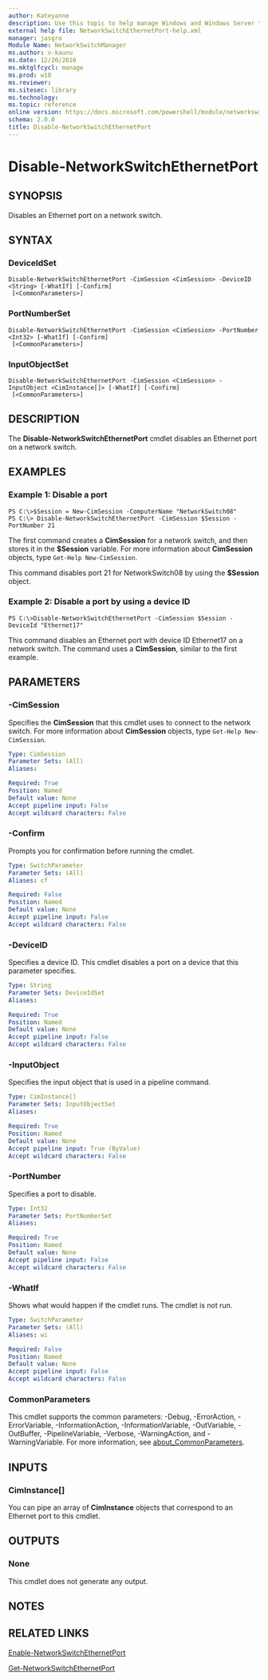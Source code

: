```yaml
---
author: Kateyanne
description: Use this topic to help manage Windows and Windows Server technologies with Windows PowerShell.
external help file: NetworkSwitchEthernetPort-help.xml
manager: jasgro
Module Name: NetworkSwitchManager
ms.author: v-kaunu
ms.date: 12/20/2016
ms.mktglfcycl: manage
ms.prod: w10
ms.reviewer: 
ms.sitesec: library
ms.technology: 
ms.topic: reference
online version: https://docs.microsoft.com/powershell/module/networkswitchmanager/disable-networkswitchethernetport?view=windowsserver2016-ps&wt.mc_id=ps-gethelp
schema: 2.0.0
title: Disable-NetworkSwitchEthernetPort
---
```


# Disable-NetworkSwitchEthernetPort

## SYNOPSIS
Disables an Ethernet port on a network switch.

## SYNTAX

### DeviceIdSet
```
Disable-NetworkSwitchEthernetPort -CimSession <CimSession> -DeviceID <String> [-WhatIf] [-Confirm]
 [<CommonParameters>]
```

### PortNumberSet
```
Disable-NetworkSwitchEthernetPort -CimSession <CimSession> -PortNumber <Int32> [-WhatIf] [-Confirm]
 [<CommonParameters>]
```

### InputObjectSet
```
Disable-NetworkSwitchEthernetPort -CimSession <CimSession> -InputObject <CimInstance[]> [-WhatIf] [-Confirm]
 [<CommonParameters>]
```

## DESCRIPTION
The **Disable-NetworkSwitchEthernetPort** cmdlet disables an Ethernet port on a network switch.

## EXAMPLES

### Example 1: Disable a port
```
PS C:\>$Session = New-CimSession -ComputerName "NetworkSwitch08"
PS C:\> Disable-NetworkSwitchEthernetPort -CimSession $Session -PortNumber 21
```

The first command creates a **CimSession** for a network switch, and then stores it in the **$Session** variable.
For more information about **CimSession** objects, type `Get-Help New-CimSession`.

This command disables port 21 for NetworkSwitch08 by using the **$Session** object.

### Example 2: Disable a port by using a device ID
```
PS C:\>Disable-NetworkSwitchEthernetPort -CimSession $Session -DeviceId "Ethernet17"
```

This command disables an Ethernet port with device ID Ethernet17 on a network switch.
The command uses a **CimSession**, similar to the first example.

## PARAMETERS

### -CimSession
Specifies the **CimSession** that this cmdlet uses to connect to the network switch.
For more information about **CimSession** objects, type `Get-Help New-CimSession`.

```yaml
Type: CimSession
Parameter Sets: (All)
Aliases: 

Required: True
Position: Named
Default value: None
Accept pipeline input: False
Accept wildcard characters: False
```

### -Confirm
Prompts you for confirmation before running the cmdlet.

```yaml
Type: SwitchParameter
Parameter Sets: (All)
Aliases: cf

Required: False
Position: Named
Default value: None
Accept pipeline input: False
Accept wildcard characters: False
```

### -DeviceID
Specifies a device ID.
This cmdlet disables a port on a device that this parameter specifies.

```yaml
Type: String
Parameter Sets: DeviceIdSet
Aliases: 

Required: True
Position: Named
Default value: None
Accept pipeline input: False
Accept wildcard characters: False
```

### -InputObject
Specifies the input object that is used in a pipeline command.

```yaml
Type: CimInstance[]
Parameter Sets: InputObjectSet
Aliases: 

Required: True
Position: Named
Default value: None
Accept pipeline input: True (ByValue)
Accept wildcard characters: False
```

### -PortNumber
Specifies a port to disable.

```yaml
Type: Int32
Parameter Sets: PortNumberSet
Aliases: 

Required: True
Position: Named
Default value: None
Accept pipeline input: False
Accept wildcard characters: False
```

### -WhatIf
Shows what would happen if the cmdlet runs. The cmdlet is not run.

```yaml
Type: SwitchParameter
Parameter Sets: (All)
Aliases: wi

Required: False
Position: Named
Default value: None
Accept pipeline input: False
Accept wildcard characters: False
```

### CommonParameters
This cmdlet supports the common parameters: -Debug, -ErrorAction, -ErrorVariable, -InformationAction, -InformationVariable, -OutVariable, -OutBuffer, -PipelineVariable, -Verbose, -WarningAction, and -WarningVariable. For more information, see [about_CommonParameters](https://go.microsoft.com/fwlink/?LinkID=113216).

## INPUTS

### CimInstance[]
You can pipe an array of **CimInstance** objects that correspond to an Ethernet port to this cmdlet.

## OUTPUTS

### None
This cmdlet does not generate any output.

## NOTES

## RELATED LINKS

[Enable-NetworkSwitchEthernetPort](./Enable-NetworkSwitchEthernetPort.md)

[Get-NetworkSwitchEthernetPort](./Get-NetworkSwitchEthernetPort.md)

